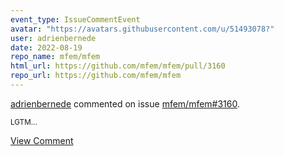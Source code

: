 ```yaml
---
event_type: IssueCommentEvent
avatar: "https://avatars.githubusercontent.com/u/51493078?"
user: adrienbernede
date: 2022-08-19
repo_name: mfem/mfem
html_url: https://github.com/mfem/mfem/pull/3160
repo_url: https://github.com/mfem/mfem
---
```


<a href='https://github.com/adrienbernede' target='_blank'>adrienbernede</a> commented on issue <a href='https://github.com/mfem/mfem/pull/3160' target='_blank'>mfem/mfem#3160</a>.

<small>LGTM...</small>

<a href='https://github.com/mfem/mfem/pull/3160' target='_blank'>View Comment</a>